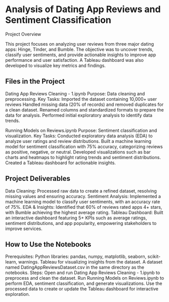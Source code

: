 # Analysis of Dating App Reviews and Sentiment Classification

Project Overview

This project focuses on analyzing user reviews from three major dating apps: Hinge, Tinder, and Bumble. The objective was to uncover trends, classify user sentiments, and provide actionable insights to improve app performance and user satisfaction. A Tableau dashboard was also developed to visualize key metrics and findings.

## Files in the Project
Dating App Reviews Cleaning - 1.ipynb
Purpose: Data cleaning and preprocessing.
Key Tasks:
	Imported the dataset containing 10,000+ user reviews
	Handled missing data (20% of records) and removed duplicates for a clean dataset.
	Renamed columns and standardized formats to prepare the data for analysis.
	Performed initial exploratory analysis to identify data trends.
 
Running Models on Reviews.ipynb
Purpose: Sentiment classification and visualization.
Key Tasks:
	Conducted exploratory data analysis (EDA) to analyze user ratings and review distributions.
	Built a machine learning model for sentiment classification with 75% accuracy, categorizing reviews as positive, negative, or neutral.
	Developed visualizations such as bar charts and heatmaps to highlight rating trends and sentiment distributions.
	Created a Tableau dashboard for actionable insights.

## Project Deliverables
Data Cleaning: Processed raw data to create a refined dataset, resolving missing values and ensuring accuracy.
Sentiment Analysis: Implemented a machine learning model to classify user sentiments, with an accuracy rate of 75%.
EDA & Insights: Identified that 60% of reviews rated apps 4+ stars, with Bumble achieving the highest average rating.
Tableau Dashboard: Built an interactive dashboard featuring 5+ KPIs such as average ratings, sentiment distributions, and app popularity, empowering stakeholders to improve services.

## How to Use the Notebooks
Prerequisites:
	Python libraries: pandas, numpy, matplotlib, seaborn, scikit-learn, warnings.
	Tableau for visualizing insights from the dataset.
	A dataset named DatingAppReviewsDataset.csv in the same directory as the notebooks.
Steps:
	Open and run Dating App Reviews Cleaning - 1.ipynb to preprocess and clean the dataset.
	Run Running Models on Reviews.ipynb to perform EDA, sentiment classification, and generate visualizations.
	Use the processed data to create or update the Tableau dashboard for interactive exploration.
